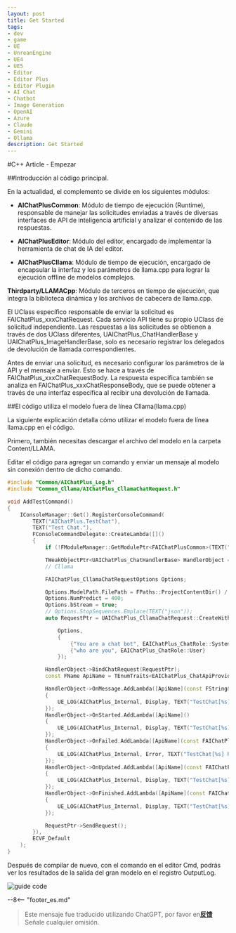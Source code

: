 ```yaml
---
layout: post
title: Get Started
tags:
- dev
- game
- UE
- UnreanEngine
- UE4
- UE5
- Editor
- Editor Plus
- Editor Plugin
- AI Chat
- Chatbot
- Image Generation
- OpenAI
- Azure
- Claude
- Gemini
- Ollama
description: Get Started
---
```


<meta property="og:title" content="UE 插件 AIChatPlus 使用说明 - C++ 篇 - Get Started" />

#C++ Article - Empezar

##Introducción al código principal.

En la actualidad, el complemento se divide en los siguientes módulos:

* **AIChatPlusCommon**: Módulo de tiempo de ejecución (Runtime), responsable de manejar las solicitudes enviadas a través de diversas interfaces de API de inteligencia artificial y analizar el contenido de las respuestas.

* **AIChatPlusEditor**: Módulo del editor, encargado de implementar la herramienta de chat de IA del editor.

* **AIChatPlusCllama**: Módulo de tiempo de ejecución, encargado de encapsular la interfaz y los parámetros de llama.cpp para lograr la ejecución offline de modelos complejos.

**Thirdparty/LLAMACpp**: Módulo de terceros en tiempo de ejecución, que integra la biblioteca dinámica y los archivos de cabecera de llama.cpp.

El UClass específico responsable de enviar la solicitud es FAIChatPlus_xxxChatRequest. Cada servicio API tiene su propio UClass de solicitud independiente. Las respuestas a las solicitudes se obtienen a través de dos UClass diferentes, UAIChatPlus_ChatHandlerBase y UAIChatPlus_ImageHandlerBase, solo es necesario registrar los delegados de devolución de llamada correspondientes.

Antes de enviar una solicitud, es necesario configurar los parámetros de la API y el mensaje a enviar. Esto se hace a través de FAIChatPlus_xxxChatRequestBody. La respuesta específica también se analiza en FAIChatPlus_xxxChatResponseBody, que se puede obtener a través de una interfaz específica al recibir una devolución de llamada.

##El código utiliza el modelo fuera de línea Cllama(llama.cpp)

La siguiente explicación detalla cómo utilizar el modelo fuera de línea llama.cpp en el código.

Primero, también necesitas descargar el archivo del modelo en la carpeta Content/LLAMA.

Editar el código para agregar un comando y enviar un mensaje al modelo sin conexión dentro de dicho comando.

```c++
#include "Common/AIChatPlus_Log.h"
#include "Common_Cllama/AIChatPlus_CllamaChatRequest.h"

void AddTestCommand()
{
	IConsoleManager::Get().RegisterConsoleCommand(
		TEXT("AIChatPlus.TestChat"),
		TEXT("Test Chat."),
		FConsoleCommandDelegate::CreateLambda([]()
		{
			if (!FModuleManager::GetModulePtr<FAIChatPlusCommon>(TEXT("AIChatPlusCommon"))) return;

			TWeakObjectPtr<UAIChatPlus_ChatHandlerBase> HandlerObject = UAIChatPlus_ChatHandlerBase::New();
			// Cllama

			FAIChatPlus_CllamaChatRequestOptions Options;

			Options.ModelPath.FilePath = FPaths::ProjectContentDir() / "LLAMA" / "qwen1.5-1_8b-chat-q8_0.gguf";
			Options.NumPredict = 400;
			Options.bStream = true;
			// Options.StopSequences.Emplace(TEXT("json"));
			auto RequestPtr = UAIChatPlus_CllamaChatRequest::CreateWithOptionsAndMessages(

				Options,
				{
					{"You are a chat bot", EAIChatPlus_ChatRole::System},
					{"who are you", EAIChatPlus_ChatRole::User}
				});

			HandlerObject->BindChatRequest(RequestPtr);
			const FName ApiName = TEnumTraits<EAIChatPlus_ChatApiProvider>::ToName(RequestPtr->GetApiProvider());

			HandlerObject->OnMessage.AddLambda([ApiName](const FString& Message)
			{
				UE_LOG(AIChatPlus_Internal, Display, TEXT("TestChat[%s] Message: [%s]"), *ApiName.ToString(), *Message);
			});
			HandlerObject->OnStarted.AddLambda([ApiName]()
			{
				UE_LOG(AIChatPlus_Internal, Display, TEXT("TestChat[%s] RequestStarted"), *ApiName.ToString());
			});
			HandlerObject->OnFailed.AddLambda([ApiName](const FAIChatPlus_ResponseErrorBase& InError)
			{
				UE_LOG(AIChatPlus_Internal, Error, TEXT("TestChat[%s] RequestFailed: %s "), *ApiName.ToString(), *InError.GetDescription());
			});
			HandlerObject->OnUpdated.AddLambda([ApiName](const FAIChatPlus_ResponseBodyBase& ResponseBody)
			{
				UE_LOG(AIChatPlus_Internal, Display, TEXT("TestChat[%s] RequestUpdated"), *ApiName.ToString());
			});
			HandlerObject->OnFinished.AddLambda([ApiName](const FAIChatPlus_ResponseBodyBase& ResponseBody)
			{
				UE_LOG(AIChatPlus_Internal, Display, TEXT("TestChat[%s] RequestFinished"), *ApiName.ToString());
			});

			RequestPtr->SendRequest();
		}),
		ECVF_Default
	);
}
```

Después de compilar de nuevo, con el comando en el editor Cmd, podrás ver los resultados de la salida del gran modelo en el registro OutputLog.

![guide code](assets/img/2024-ue-aichatplus/guide_code_1.png)

--8<-- "footer_es.md"


> Este mensaje fue traducido utilizando ChatGPT, por favor en[**反馈**](https://github.com/disenone/wiki_blog/issues/new)Señale cualquier omisión. 
